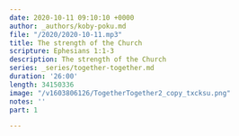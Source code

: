 ```yaml
---
date: 2020-10-11 09:10:10 +0000
author: _authors/koby-poku.md
file: "/2020/2020-10-11.mp3"
title: The strength of the Church
scripture: Ephesians 1:1-3
description: The strength of the Church
series: _series/together-together.md
duration: '26:00'
length: 34150336
image: "/v1603806126/TogetherTogether2_copy_txcksu.png"
notes: ''
part: 1

---
```


